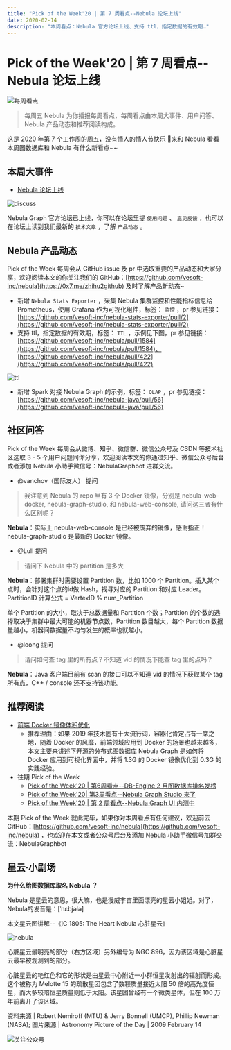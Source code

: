 ```yaml
---
title: "Pick of the Week'20 | 第 7 周看点--Nebula 论坛上线"
date: 2020-02-14
description: "本周看点：Nebula 官方论坛上线、支持 ttl，指定数据的有效期…"
---
```

# Pick of the Week'20 | 第 7 周看点--Nebula 论坛上线

![每周看点](https://user-images.githubusercontent.com/56643819/69411498-0ae7ef00-0d48-11ea-87fd-d0ddad4dcdf4.png)

> 每周五 Nebula 为你播报每周看点，每周看点由本周大事件、用户问答、Nebula 产品动态和推荐阅读构成。

这是 2020 年第 7 个工作周的周五，没有情人的情人节快乐 🌝来和 Nebula 看看本周图数据库和 Nebula 有什么新看点~~

## 本周大事件

- [Nebula 论坛上线](https://discuss.nebula-graph.io/)

![discuss](https://user-images.githubusercontent.com/56643819/74516826-1106f980-4f4c-11ea-88cc-be4be529800f.png)

Nebula Graph 官方论坛已上线，你可以在论坛里提 `使用问题` 、 `意见反馈` ，也可以在论坛上读到我们最新的 `技术文章` ，了解 `产品动态` 。

## Nebula 产品动态

Pick of the Week 每周会从 GitHub issue 及 pr 中选取重要的产品动态和大家分享，欢迎阅读本文的你关注我们的 GitHub：[https://github.com/vesoft-inc/nebula](https://0x7.me/zhihu2github) 及时了解产品新动态~

- 新增 `Nebula Stats Exporter` ，采集 Nebula 集群监控和性能指标信息给 Prometheus，使用 Grafana 作为可视化组件，标签： `监控` ，pr 参见链接： [https://github.com/vesoft-inc/nebula-stats-exporter/pull/2](https://github.com/vesoft-inc/nebula-stats-exporter/pull/2)
- 支持 ttl，指定数据的有效期，标签： `TTL` ，示例见下图，pr 参见链接：[https://github.com/vesoft-inc/nebula/pull/1584](https://github.com/vesoft-inc/nebula/pull/1584)、[https://github.com/vesoft-inc/nebula/pull/422](https://github.com/vesoft-inc/nebula/pull/422)

![ttl](https://user-images.githubusercontent.com/56643819/74516959-4dd2f080-4f4c-11ea-9641-8ab967c4a542.png)

- 新增 Spark 对接 Nebula Graph 的示例，标签： `OLAP` ，pr 参见链接：[https://github.com/vesoft-inc/nebula-java/pull/56](https://github.com/vesoft-inc/nebula-java/pull/56)

## 社区问答

Pick of the Week 每周会从微博、知乎、微信群、微信公众号及 CSDN 等技术社区选取 3 - 5 个用户问题同你分享，欢迎阅读本文的你通过知乎、微信公众号后台或者添加 Nebula 小助手微信号：NebulaGraphbot 进群交流。

- @vanchov（国际友人） 提问

> 我注意到 Nebula 的 repo 里有 3 个 Docker 镜像，分别是 nebula-web-docker, nebula-graph-studio, 和 nebula-web-console, 请问这三者有什么区别呢？

**Nebula**：实际上 nebula-web-console 是已经被废弃的镜像，感谢指正！nebula-graph-studio 是最新的 Docker 镜像。

- @Lull 提问

> 请问下 Nebula 中的 partition 是多大

**Nebula**：部署集群时需要设置 Partition 数，比如 1000 个 Partition。插入某个点时，会针对这个点的id做 Hash，找寻对应的 Partition 和对应 Leader。PartitionID 计算公式 = VertexID % num_Partition

单个 Partition 的大小，取决于总数据量和 Partition 个数；Partition 的个数的选择取决于集群中最大可能的机器节点数，Partition 数目越大，每个 Partition 数据量越小，机器间数据量不均匀发生的概率也就越小。

- @loong 提问

> 请问如何查 tag 里的所有点？不知道 vid 的情况下能查 tag 里的点吗？

**Nebula**：Java 客户端目前有 scan 的接口可以不知道 vid 的情况下获取某个 tag 所有点，C++ / console 还不支持该功能。

## 推荐阅读

- [前端 Docker 镜像体积优化](https://zhuanlan.zhihu.com/p/106179140)
  - 推荐理由：如果 2019 年技术圈有十大流行词，容器化肯定占有一席之地，随着 Docker 的风靡，前端领域应用到 Docker 的场景也越来越多，本文主要来讲述下开源的分布式图数据库 Nebula Graph 是如何将 Docker 应用到可视化界面中，并将 1.3G 的 Docker 镜像优化到 0.3G 的实践经验。
- 往期 Pick of the Week
  - [Pick of the Week'20 | 第6周看点--DB-Engine 2 月图数据库排名发榜](https://zhuanlan.zhihu.com/p/105611083)
  - [Pick of the Week'20| 第3周看点--Nebula Graph Studio 来了](https://zhuanlan.zhihu.com/p/103254777)
  - [Pick of the Week'20 | 第 2 周看点--Nebula Graph UI 内测中](https://zhuanlan.zhihu.com/p/102166129)

本期 Pick of the Week 就此完毕，如果你对本周看点有任何建议，欢迎前去 GitHub：[https://github.com/vesoft-inc/nebula](https://github.com/vesoft-inc/nebula) ，也欢迎在本文或者公众号后台及添加 Nebula 小助手微信号加群交流：NebulaGraphbot 

## 星云·小剧场

**为什么给图数据库取名 Nebula ？**

Nebula 是星云的意思，很大嘛，也是漫威宇宙里面漂亮的星云小姐姐。对了，Nebula的发音是：[ˈnɛbjələ]

本文星云图讲解--《IC 1805: The Heart Nebula 心脏星云》

![nebula](https://user-images.githubusercontent.com/56643819/74516975-53c8d180-4f4c-11ea-8aa5-3256bdbe35aa.png)

心脏星云最明亮的部分（右方区域）另外编号为 NGC 896，因为该区域是心脏星云最早被观测到的部分。

心脏星云的艳红色和它的形状是由星云中心附近一小群恒星发射出的辐射而形成。这个被称为 Melotte 15 的疏散星团包含了数颗质量接近太阳 50 倍的高光度恒星，而大多较暗恒星质量则低于太阳。该星团曾经有一个微类星体，但在 100 万年前离开了该区域。

资料来源 | Robert Nemiroff (MTU) & Jerry Bonnell (UMCP), Phillip Newman (NASA);
图片来源 | Astronomy Picture of the Day | 2009 February 14

![关注公众号](https://user-images.githubusercontent.com/56643819/69411505-0de2df80-0d48-11ea-88c0-444d157926f1.png)
